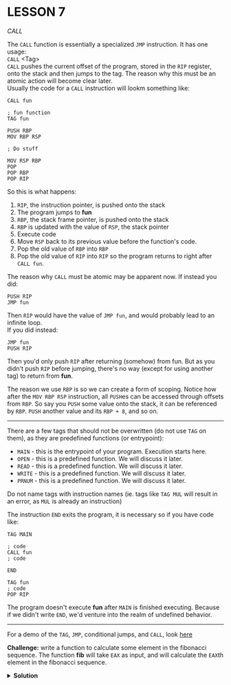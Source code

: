 # **LESSON 7**
*CALL*

The `CALL` function is essentially a specialized `JMP` instruction. It has one usage:  
`CALL` \<Tag>  
`CALL` pushes the current offset of the program, stored in the `RIP` register, onto the stack and then jumps to the tag. The reason why this must be an atomic action will become clear later.  
Usually the code for a `CALL` instruction will lookm something like:

```
CALL fun

; fun function
TAG fun

PUSH RBP
MOV RBP RSP

; Do stuff

MOV RSP RBP
POP
POP RBP
POP RIP
```

So this is what happens:
1. `RIP`, the instruction pointer, is pushed onto the stack
2. The program jumps to **fun**
3. `RBP`, the stack frame pointer, is pushed onto the stack
4. `RBP` is updated with the value of `RSP`, the stack pointer
5. Execute code
6. Move `RSP` back to its previous value before the function's code.
7. Pop the old value of `RBP` into `RBP`
8. Pop the old value of `RIP` into `RIP` so the program returns to right after `CALL fun`.

The reason why `CALL` must be atomic may be apparent now. If instead you did:

```
PUSH RIP
JMP fun
```

Then `RIP` would have the value of `JMP fun`, and would probably lead to an infinite loop.  
If you did instead:

```
JMP fun
PUSH RIP
```

Then you'd only push `RIP` after returning (somehow) from fun. But as you didn't push `RIP` before jumping, there's no way (except for using another tag) to return from **fun**.  

The reason we use `RBP` is so we can create a form of scoping. Notice how after the `MOV RBP RSP` instruction, all `PUSH`es can be accessed through offsets from `RBP`. So say you `PUSH` some value onto the stack, it can be referenced by `RBP`. `PUSH` another value and its `RBP + 8`, and so on.  

***

There are a few tags that should not be overwritten (do not use `TAG` on them), as they are predefined functions (or entrypoint):

+ `MAIN` - this is the entrypoint of your program. Execution starts here.
+ `OPEN` - this is a predefined function. We will discuss it later.
+ `READ` - this is a predefined function. We will discuss it later.
+ `WRITE` - this is a predefined function. We will discuss it later.
+ `PRNUM` - this is a predefined function. We will discuss it later.

Do not name tags with instruction names (ie. tags like `TAG MUL` will result in an error, as `MUL` is already an instruction)

The instruction `END` exits the program, it is necessary so if you have code like:
```
TAG MAIN

; code
CALL fun
; code

END

TAG fun
; code
POP RIP
```

The program doesn't execute **fun** after `MAIN` is finished executing. Because if we didn't write `END`, we'd venture into the realm of undefined behavior.

*** 

For a demo of the `TAG`, `JMP`, conditional jumps, and `CALL`, look [here](../../demos/tutorials/funcs.asm)

**Challenge:** write a function to calculate some element in the fibonacci sequence. The function **fib** will take `EAX` as input, and will calculate the `EAX`th element in the fibonacci sequence.
<details>
<summary><b>Solution</b></summary>

A solution can be found [here](../../demos/fibonacci.asm)
</details>